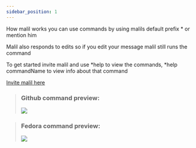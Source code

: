 ```yaml
---
sidebar_position: 1
---
```


How malil works you can use commands by using malils default prefix \* or mention him

Malil also responds to edits so if you edit your message malil still runs the command

To get started invite malil and use *help to view the commands, *help commandName to view info about that command

[Invite malil here](https://discord.com/oauth2/authorize?client_id=749020331187896410&scope=bot&permissions=117824)

<blockquote>
  <h3 id="github-command-preview">Github command preview:</h3>
  <p><img src="https://imgur.com/tALvIXY.png" class="preview" /></p>
</blockquote>
<blockquote>
  <h3 id="fedora-command-preview">Fedora command preview:</h3>
  <p><img src="https://i.imgur.com/QzNyHTG.png" class="preview" /></p>
</blockquote>
